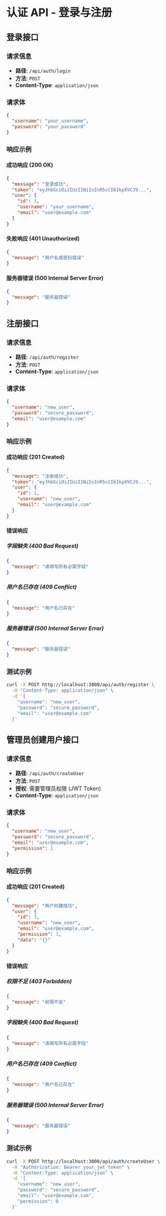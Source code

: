 # 认证 API - 登录与注册

## 登录接口

### 请求信息

- **路径**: `/api/auth/login`
- **方法**: `POST`
- **Content-Type**: `application/json`

### 请求体

```json
{
  "username": "your_username",
  "password": "your_password"
}
```

### 响应示例

#### 成功响应 (200 OK)

```json
{
  "message": "登录成功",
  "token": "eyJhbGciOiJIUzI1NiIsInR5cCI6IkpXVCJ9...",
  "user": {
    "id": 1,
    "username": "your_username",
    "email": "user@example.com"
  }
}
```

#### 失败响应 (401 Unauthorized)

```json
{
  "message": "用户名或密码错误"
}
```

#### 服务器错误 (500 Internal Server Error)

```json
{
  "message": "服务器错误"
}
```

## 注册接口

### 请求信息

- **路径**: `/api/auth/register`
- **方法**: `POST`
- **Content-Type**: `application/json`

### 请求体

```json
{
  "username": "new_user",
  "password": "secure_password",
  "email": "user@example.com"
}
```

### 响应示例

#### 成功响应 (201 Created)

```json
{
  "message": "注册成功",
  "token": "eyJhbGciOiJIUzI1NiIsInR5cCI6IkpXVCJ9...",
  "user": {
    "id": 1,
    "username": "new_user",
    "email": "user@example.com"
  }
}
```

#### 错误响应

##### 字段缺失 (400 Bad Request)
```json
{
  "message": "请填写所有必需字段"
}
```

##### 用户名已存在 (409 Conflict)
```json
{
  "message": "用户名已存在"
}
```

##### 服务器错误 (500 Internal Server Error)
```json
{
  "message": "服务器错误"
}
```

### 测试示例

```bash
curl -X POST http://localhost:3000/api/auth/register \
  -H "Content-Type: application/json" \
  -d '{
    "username": "new_user",
    "password": "secure_password",
    "email": "user@example.com"
  }'
```

## 管理员创建用户接口

### 请求信息

- **路径**: `/api/auth/createUser`
- **方法**: `POST`
- **授权**: 需要管理员权限 (JWT Token)
- **Content-Type**: `application/json`

### 请求体

```json
{
  "username": "new_user",
  "password": "secure_password",
  "email": "user@example.com",
  "permission": 1
}
```

### 响应示例

#### 成功响应 (201 Created)

```json
{
  "message": "用户创建成功",
  "user": {
    "id": 3,
    "username": "new_user",
    "email": "user@example.com",
    "permission": 1,
    "data": "{}"
  }
}
```

#### 错误响应

##### 权限不足 (403 Forbidden)
```json
{
  "message": "权限不足"
}
```

##### 字段缺失 (400 Bad Request)
```json
{
  "message": "请填写所有必需字段"
}
```

##### 用户名已存在 (409 Conflict)
```json
{
  "message": "用户名已存在"
}
```

##### 服务器错误 (500 Internal Server Error)
```json
{
  "message": "服务器错误"
}
```

### 测试示例

```bash
curl -X POST http://localhost:3000/api/auth/createUser \
  -H "Authorization: Bearer your_jwt_token" \
  -H "Content-Type: application/json" \
  -d '{
    "username": "new_user",
    "password": "secure_password",
    "email": "user@example.com",
    "permission": 0
  }'
```